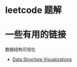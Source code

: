# leetcode 题解


# 一些有用的链接


数据结构可视化

- [Data Structure Visualizations](https://www.cs.usfca.edu/~galles/visualization/Algorithms.html)




